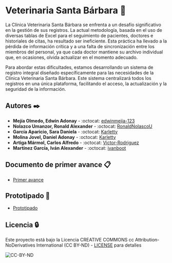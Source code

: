 # Veterinaria Santa Bárbara 🔎

La Clínica Veterinaria Santa Bárbara se enfrenta a un desafío significativo en la gestión de sus registros. La actual metodología, basada en el uso de diversas tablas de Excel para el seguimiento de pacientes, doctores e historiales de citas, ha resultado ser ineficiente. Esta práctica ha llevado a la pérdida de información crítica y a una falta de sincronización entre los miembros del personal, ya que cada doctor mantiene su archivo individual que, en ocasiones, olvida actualizar en el momento adecuado.

Para abordar estas dificultades, estamos desarrollando un sistema de registro integral diseñado específicamente para las necesidades de la Clínica Veterinaria Santa Bárbara. Este sistema centralizará todos los registros en una única plataforma, facilitando el acceso, la actualización y la seguridad de la información.

## Autores ✒️

* **Mejía Olmedo, Edwin Adonay** - :octocat: [edwinmejia-123](https://github.com/edwinmejia-123)
* **Nolazco Umanzor, Ronald Alexander** - :octocat: [RonaldNolascoU](https://github.com/RonaldNolascoU)
* **García Aparicio, Sara Daniela** - :octocat: [Karletty](https://github.com/danigarcia305)
* **Molina Jovel, Daniel Adonay** - :octocat: [Karletty](https://github.com/AdonayNero)
* **Artiga Mármol, Carlos Alfredo** - :octocat: [Victor-Rodriguez](https://github.com/AlfredoArthigha)
* **Martínez García, Iván Alexander** - :octocat: [ivanboot](https://github.com/ivanboot)

## Documento de primer avance 📋
* [Primer avance](https://drive.google.com/file/d/1x5uFewfeQoMA_UKi8ejVF92YXIxPzwDc/view?usp=sharing)
  

## Prototipado 📄
* [Prototipado](https://www.figma.com/file/Tki9mI6u2NNfQFzp5ldFwh/PROTOTIPO%3A-SISTEMAS-DE-VETERINARIA?type=design&node-id=0-1&mode=design&t=ZZJ6VNHamoxMICPj-0)

  
## Licencia 🔒 

Este proyecto está bajo la Licencia CREATIVE COMMONS cc Attribution-NoDerivatives International (CC BY-ND) - [LICENSE](https://creativecommons.org/licenses/by-nd/4.0/legalcode.en) para detalles

![CC-BY-ND](https://drive.google.com/uc?id=1O-Nsr9u9V7p5nYISysKUmiZePFJgbzwc)
